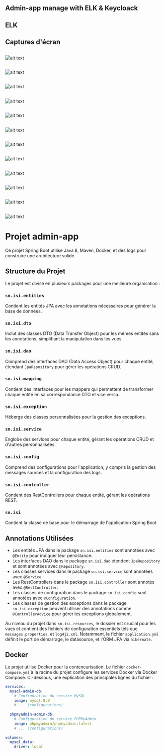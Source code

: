 ## Admin-app manage with ELK & Keycloack
## ELK
## Captures d'écran

 ## 
 ##           
![alt text](https://github.com/LamineOzilJr/admin-app-Keycloack/blob/main/elk-images/e/elasticsearchfirstrun.png?raw=true)
 ## 
 ## 
![alt text](https://github.com/LamineOzilJr/admin-app-Keycloack/blob/main/elk-images/e/elas-login-page.png?raw=true)
 ## 
 ## 
![alt text](https://github.com/LamineOzilJr/admin-app-Keycloack/blob/main/elk-images/e/elas-first-connected.png?raw=true)
 ## 
 ## 
![alt text](https://github.com/LamineOzilJr/admin-app-Keycloack/blob/main/elk-images/e/reset-elas-password.png?raw=true)
 ## 
 ## 
![alt text](https://github.com/LamineOzilJr/admin-app-Keycloack/blob/main/elk-images/k/kibana-run.png?raw=true)
 ## 
 ## 
![alt text](https://github.com/LamineOzilJr/admin-app-Keycloack/blob/main/elk-images/k/kibana-config-link.png?raw=true)
 ## 
 ## 
![alt text](https://github.com/LamineOzilJr/admin-app-Keycloack/blob/main/elk-images/k/generate-enrollment-token.png?raw=true)
 ## 
 ## 
![alt text](https://github.com/LamineOzilJr/admin-app-Keycloack/blob/main/elk-images/k/pasted-enroll-token.png?raw=true)
 ## 
 ## 
![alt text](https://github.com/LamineOzilJr/admin-app-Keycloack/blob/main/elk-images/k/kibana-dashbord-connected-by-elastic.png?raw=true)
 ## 
 ## 
![alt text](https://github.com/LamineOzilJr/admin-app-Keycloack/blob/main/elk-images/l/install-sample-web-logs.png?raw=true)
 ## 
 ## 
![alt text](https://github.com/LamineOzilJr/admin-app-Keycloack/blob/main/elk-images/test-endpoint-spingboot.png?raw=true)
 ## 
 ## 
![alt text](https://github.com/LamineOzilJr/admin-app-Keycloack/blob/main/elk-images/final-test-logs.png?raw=true)



# Projet admin-app

Ce projet Spring Boot utilise Java 8, Maven, Docker, et des logs pour construire une architecture solide.

## Structure du Projet

Le projet est divisé en plusieurs packages pour une meilleure organisation :

### `sn.isi.entities`

Contient les entités JPA avec les annotations nécessaires pour générer la base de données.

### `sn.isi.dto`

Inclut des classes DTO (Data Transfer Object) pour les mêmes entités sans les annotations, simplifiant la manipulation dans les vues.

### `sn.isi.dao`

Comprend des interfaces DAO (Data Access Object) pour chaque entité, étendant `JpaRepository` pour gérer les opérations CRUD.

### `sn.isi.mapping`

Contient des interfaces pour les mappers qui permettent de transformer chaque entité en sa correspondance DTO et vice versa.

### `sn.isi.exception`

Héberge des classes personnalisées pour la gestion des exceptions.

### `sn.isi.service`

Englobe des services pour chaque entité, gérant les opérations CRUD et d'autres personnalisées.

### `sn.isi.config`

Comprend des configurations pour l'application, y compris la gestion des messages sources et la configuration des logs.

### `sn.isi.controller`

Contient des RestControllers pour chaque entité, gérant les opérations REST.

### `sn.isi`

Contient la classe de base pour le démarrage de l'application Spring Boot.

## Annotations Utilisées

- Les entités JPA dans le package `sn.isi.entities` sont annotées avec `@Entity` pour indiquer leur persistance.
- Les interfaces DAO dans le package `sn.isi.dao` étendent `JpaRepository` et sont annotées avec `@Repository`.
- Les classes services dans le package `sn.isi.service` sont annotées avec `@Service`.
- Les RestControllers dans le package `sn.isi.controller` sont annotés avec `@RestController`.
- Les classes de configuration dans le package `sn.isi.config` sont annotées avec `@Configuration`.
- Les classes de gestion des exceptions dans le package `sn.isi.exception` peuvent utiliser des annotations comme `@ControllerAdvice` pour gérer les exceptions globalement.

Au niveau du projet dans `sn.isi.resources`, le dossier est crucial pour les vues et contient des fichiers de configuration essentiels tels que `messages.properties`, et `log4j2.xml`. Notamment, le fichier `application.yml` définit le port de démarrage, le datasource, et l'ORM JPA via `hibernate`.

## Docker

Le projet utilise Docker pour la conteneurisation. Le fichier `docker-compose.yml` à la racine du projet configure les services Docker via Docker Compose. Ci-dessous, une explication des principales lignes du fichier :

```yaml
services:
  mysql-admin-db:
    # Configuration du service MySQL
    image: mysql:8.0
    # ... (configurations)
  
  phpmyadmin-admin-db:
    # Configuration du service PHPMyAdmin
    image: phpmyadmin/phpmyadmin:latest
    # ... (configurations)
  
volumes:
  mysql_data:
    driver: local
